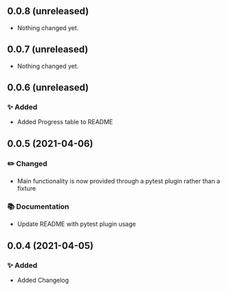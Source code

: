 0.0.8 (unreleased)
------------------

- Nothing changed yet.


0.0.7 (unreleased)
------------------

- Nothing changed yet.


0.0.6 (unreleased)
------------------


### :sparkles: Added

- Added Progress table to README


0.0.5 (2021-04-06)
------------------

### :pencil2: Changed

- Main functionality is now provided through a pytest plugin rather than a fixture

### :books: Documentation

- Update README with pytest plugin usage

0.0.4 (2021-04-05)
------------------

### :sparkles: Added

- Added Changelog
